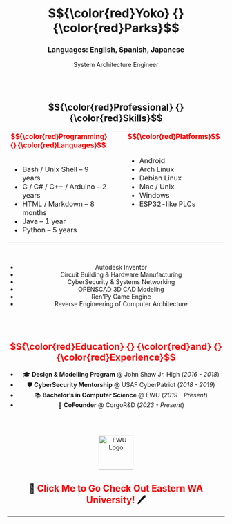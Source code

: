  <h1 align="center"> $${\color{red}Yoko} {} {\color{red}Parks}$$ </h1>


<div align="center">
  
### **Languages:** English, Spanish, Japanese

System Architecture Engineer




<br><br>


<h2 align="center"> $${\color{red}Professional} {} {\color{red}Skills}$$ </h2>

<div align="center">

<table>
  <tr>
    <td valign="top" style="padding-right: 40px;">
      <strong><span style="color:red"> $${\color{red}Programming} {} {\color{red}Languages}$$ </span></strong><br><br>
      <ul>
        <li>Bash / Unix Shell – 9 years</li>
        <li>C / C# / C++ / Arduino – 2 years</li>
        <li>HTML / Markdown – 8 months</li>
        <li>Java – 1 year</li>
        <li>Python – 5 years</li>
      </ul>
    </td>
    <td valign="top">
      <strong><span style="color:red"> $${\color{red}Platforms}$$ </span></strong><br><br>
      <ul>
        <li>Android</li>
        <li>Arch Linux</li>
        <li>Debian Linux</li>
        <li>Mac / Unix</li>
        <li>Windows</li>
        <li>ESP32-like PLCs</li>
      </ul>
    </td>
    <td valign="top">
      <strong><span style="color:red"> $${\color{red}IDEs}$$</span></strong><br><br>
      <ul>
        <li>Atom</li>
        <li>CLion</li>
        <li>GCC / G++</li>
        <li>Intellij</li>
        <li>Python IDLE</li>
        <li>VSCode</li>
  </tr>
</table>


<br>
<ul align="center">
  <li>Autodesk Inventor</li>
  <li>Circuit Building & Hardware Manufacturing</li>
  <li>CyberSecurity & Systems Networking</li>
  <li>OPENSCAD 3D CAD Modeling</li>
  <li>Ren'Py Game Engine</li>
  <li>Reverse Engineering of Computer Architecture</li>
</ul>


<div>
<div></div>
<br><br>

<h2 align="center"><span style="color:red">$${\color{red}Education} {} {\color{red}and} {} {\color{red}Experience}$$</span></h2>

<div align="center">

- 🎓 <strong>Design & Modelling Program</strong> @ John Shaw Jr. High (_2016 - 2018_)  
- 🛡️ <strong>CyberSecurity Mentorship</strong> @ USAF CyberPatriot (_2018 - 2019_)  
- 📚 <strong>Bachelor’s in Computer Science</strong> @ EWU (_2019 - Present_)  
- 🚀 <strong>CoFounder</strong> @ CorgoR&D (_2023 - Present_)

</div>
<br><br>


<p align="center">
  <a href="https://inside.ewu.edu/">
    <img src="https://assets-sports-gcp.thescore.com/basketball/team/1564/small_logo.png" alt="EWU Logo" width="80">
  </a>
</p>

<h2 align="center">📖 <span style="color:red">Click Me to Go Check Out Eastern WA University!</span> 🖊</h2>



---
